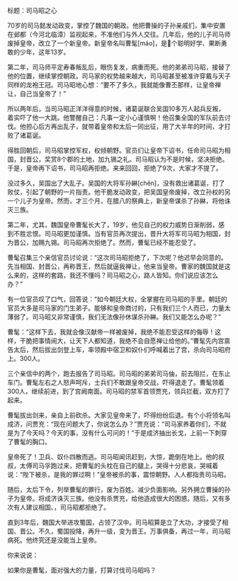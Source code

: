 标题：司马昭之心

70岁的司马懿发动政变，掌控了魏国的朝政。他把曹操的子孙亲戚们，集中安置在邺都（今河北临漳）监视起来，不准他们与外人交往。几年后，他的儿子司马师废掉皇帝，改立了一个新皇帝。新皇帝名叫曹髦[máo]，是个聪明好学、果断勇敢的少年，这年13岁。

第二年，司马师平定寿春叛乱后，眼伤复发，病重而死。他的弟弟司马昭，接替了他的位置，继续掌控朝政。司马家的权势越来越大，司马昭甚至被准许穿戴与天子同样的龙袍王冠。司马昭地心想：“要不了多久，我就能像曹丕那样，让皇帝禅让，自己当皇帝了！”

所以两年后，当司马昭正洋洋得意的时候，诸葛诞联合吴国10多万人起兵反叛，着实吓了他一大跳。他警醒自己：凡事一定小心谨慎啊！他召集全国的军队前去讨伐。他担心后方再出乱子，就带着皇帝和太后一同出征，用了大半年的时间，才打败了诸葛诞。

得胜回朝后，司马昭掌控军权，权倾朝野。官员们让皇帝下诏书，任命司马昭为相国，封晋公，奖赏8个郡的土地，加九锡之礼。司马昭认为不是时候，坚决拒绝。于是，皇帝再下诏书，司马昭再拒绝。来来回回，拒绝了9次，大家才不提了。

没过多久，吴国出了大乱子。吴国的大将军孙綝[chēn]，没有救出诸葛诞，打了败仗，引起了朝野的一片指责。他干脆发动政变，把吴国皇帝废掉，改立孙权的另一个儿子为皇帝。然而，才三个月，在腊八的祭典上，新皇帝谋杀了孙綝，将他诛灭三族。

第二年，尤其，魏国皇帝曹髦长大了，19岁，他见自己的权力威势日渐削弱，感到不胜忿恨。司马昭更加谨慎。当有官员再次提出，晋升大将军司马昭为相国，封为晋公，加赐九锡。司马昭再次拒绝了。然而，曹髦已经不能忍受了。

曹髦召集三个亲信官员讨论说：“这次司马昭拒绝了，下次呢？他迟早会同意的。先当相国、封晋公，再称晋王，然后就逼我禅让，他来当皇帝。曹家的魏国就是这么来的，这样的套路，我还不懂吗？司马昭之心，路人皆知。你们说应该怎么办？”

有一位官员叹了口气，回答说：“如今朝廷大权，全掌握在司马昭的手里。朝廷的官员大多是司马家的门生弟子。能够和皇帝商讨的，只有我们三个人而已，力量太薄弱了。司马昭又非常谨慎，我们无法像孙休谋杀孙綝。我们又能怎么办呢？”

曹髦：“这样下去，我就会像汉献帝一样被废掉，我绝不能忍受这样的侮辱！这样，干脆把事情闹大，让天下人都知道，我绝不会自愿禅让给他的。”曹髦先内宫禀告太后，然后拔出剑登上车，率领殿中宿卫和奴仆们呼喊着出了宫，杀向司马昭府上。300人。

三个亲信中的两个，跑去报告了司马昭。司马昭的弟弟司马伷，前去阻拦，在东止车门。曹髦左右之人怒声呵斥，士兵们不敢跟皇帝交战，吓得退走了。曹髦领着300人，继续前进，到了宫阙南面。司马昭的禁军首领贾充，领兵拦截，双方打了起来。

曹髦拔出剑来，亲自上前砍杀。大家见皇帝来了，吓得纷纷后退。有个小将领名叫成济，问贾充：“现在问题大了，你说怎么办？”贾充说：“司马家养着你们，不就是为了今天吗？今天的事，没有什么可问的！”于是成济抽出长戈，上前一下刺穿了曹髦的胸口。

皇帝死了！卫兵、奴仆四散而逃。司马昭闻讯赶到，大惊，跪倒在地上。他的叔叔，太傅司马孚跑过来，把曹髦的头枕在自己的腿上，哭得十分悲哀，哭喊着说：“陛下被杀，是我的罪过啊！”皇帝被杀的事，震惊朝野。人人都指责司马昭。

随后，太后下令，列举曹髦的罪行，废为百姓。减少负面影响。另外拥立曹操的孙子为皇帝。将成济诛灭三族。他没有杀贾充，给他造成很大的困惑。随后，又有多次有人建议相国、，司马昭都拒绝了。

直到3年后，魏国大举进攻蜀国，占领了汉中。司马昭算是立了大功，才接受了相国、晋公。不久，蜀国投降，再升一级，变为晋王。万事俱备，再过一年，司马昭病死。他终究还是没能当上皇帝。

你来说说：

如果你是曹髦，面对强大的力量，打算讨伐司马昭吗？
